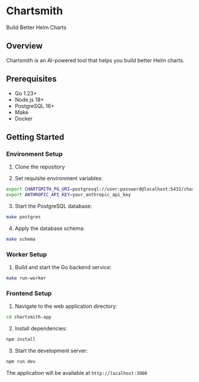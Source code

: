 # Chartsmith

Build Better Helm Charts

## Overview

Chartsmith is an AI-powered tool that helps you build better Helm charts.

## Prerequisites

- Go 1.23+
- Node.js 18+
- PostgreSQL 16+
- Make
- Docker

## Getting Started

### Environment Setup

1. Clone the repository

2. Set requisite environment variables:

```bash
export CHARTSMITH_PG_URI=postgresql://user:password@localhost:5432/chartsmith?sslmode=disable
export ANTHROPIC_API_KEY=your_anthropic_api_key
```

3. Start the PostgreSQL database:

```bash
make postgres
```

4. Apply the database schema:

```bash
make schema
```

### Worker Setup

1. Build and start the Go backend service:

```bash
make run-worker
```

### Frontend Setup

1. Navigate to the web application directory:

```bash
cd chartsmith-app
```

2. Install dependencies:

```bash
npm install
```

3. Start the development server:

```bash
npm run dev
```

The application will be available at `http://localhost:3000`
